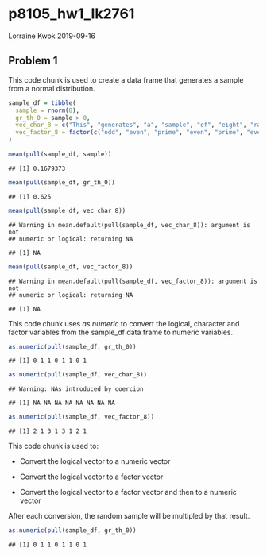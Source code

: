 p8105\_hw1\_lk2761
================
Lorraine Kwok
2019-09-16

## Problem 1

This code chunk is used to create a data frame that generates a sample
from a normal distribution.

``` r
sample_df = tibble(
  sample = rnorm(8),
  gr_th_0 = sample > 0, 
  vec_char_8 = c("This", "generates", "a", "sample", "of", "eight", "random", "numbers"),
  vec_factor_8 = factor(c("odd", "even", "prime", "even", "prime", "even", "odd", "even"))
)

mean(pull(sample_df, sample))
```

    ## [1] 0.1679373

``` r
mean(pull(sample_df, gr_th_0)) 
```

    ## [1] 0.625

``` r
mean(pull(sample_df, vec_char_8))
```

    ## Warning in mean.default(pull(sample_df, vec_char_8)): argument is not
    ## numeric or logical: returning NA

    ## [1] NA

``` r
mean(pull(sample_df, vec_factor_8))
```

    ## Warning in mean.default(pull(sample_df, vec_factor_8)): argument is not
    ## numeric or logical: returning NA

    ## [1] NA

This code chunk uses *as.numeric* to convert the logical, character and
factor variables from the sample\_df data frame to numeric variables.

``` r
as.numeric(pull(sample_df, gr_th_0))
```

    ## [1] 0 1 1 0 1 1 0 1

``` r
as.numeric(pull(sample_df, vec_char_8))
```

    ## Warning: NAs introduced by coercion

    ## [1] NA NA NA NA NA NA NA NA

``` r
as.numeric(pull(sample_df, vec_factor_8))
```

    ## [1] 2 1 3 1 3 1 2 1

This code chunk is used to:

  - Convert the logical vector to a numeric vector

  - Convert the logical vector to a factor vector

  - Convert the logical vector to a factor vector and then to a numeric
    vector

After each conversion, the random sample will be multipled by that
result.

``` r
as.numeric(pull(sample_df, gr_th_0))
```

    ## [1] 0 1 1 0 1 1 0 1
